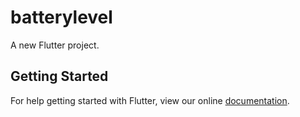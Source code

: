 # batterylevel

A new Flutter project.

## Getting Started

For help getting started with Flutter, view our online
[documentation](https://flutter.io/).
